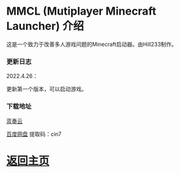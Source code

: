 # MMCL (Mutiplayer Minecraft Launcher) 介绍

这是一个致力于改善多人游戏问题的Minecraft启动器。由Hill233制作。

### 更新日志

2022.4.26：

更新第一个版本，可以启动游戏。

### 下载地址

<a href="https://wwi.lanzoup.com/iMHig03smjud">蓝奏云</a>

<a href="https://pan.baidu.com/s/1UjoT2Lo1qINRlN7AeCtv0w?pwd=cin7">百度网盘</a> 提取码：cin7

# <a href="/">返回主页</a>

